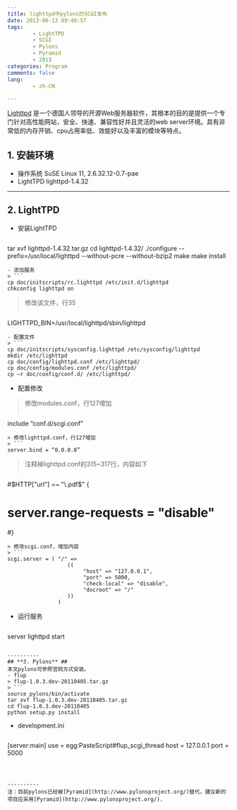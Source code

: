```yaml
---
title: lighttpd中pylons的SCGI发布
date: 2013-06-13 09:40:57
tags:
        - LightTPD
        - SCGI
        - Pylons
        - Pyramid
        - 2013
categories: Program
comments: false
lang:
        - zh-CN

---
```

[Lighttpd](https://www.lighttpd.net/) 是一个德国人领导的开源Web服务器软件，其根本的目的是提供一个专门针对高性能网站，安全、快速、兼容性好并且灵活的web server环境。具有非常低的内存开销、cpu占用率低、效能好以及丰富的模块等特点。

<!-- more -->

## **1. 安装环境** ##
- 操作系统
SuSE Linux 11, 2.6.32.12-0.7-pae
- LightTPD
lighttpd-1.4.32



----------
## **2. LightTPD** ##
- 安装LightTPD
> ```
tar xvf lighttpd-1.4.32.tar.gz
cd lighttpd-1.4.32/
./configure --prefix=/usr/local/lighttpd --without-pcre --without-bzip2
make
make install
```
- 添加服务
> ```
cp doc/initscripts/rc.lighttpd /etc/init.d/lighttpd
chkconfig lighttpd on
```
> 修改该文件，行35
> ```
LIGHTTPD_BIN=/usr/local/lighttpd/sbin/lighttpd
```
- 配置文件
> ```
cp doc/initscripts/sysconfig.lighttpd /etc/sysconfig/lighttpd
mkdir /etc/lighttpd
cp doc/config/lighttpd.conf /etc/lighttpd/
cp doc/config/modules.conf /etc/lighttpd/
cp –r doc/config/conf.d/ /etc/lighttpd/
```
- 配置修改
> 修改modules.conf，行127增加
> ```
include “conf.d/scgi.conf”
```
> 修改lighttpd.conf，行127增加
> ```
server.bind = “0.0.0.0”
```
> 注释掉lighttpd.conf的315~317行，内容如下
> ```
#$HTTP["url"] =~ "\.pdf$" {
#  server.range-requests = "disable"
#}
```
> 修改scgi.conf，增加内容
> ```
scgi.server = ( "/" =>
                   ((
                        "host" => "127.0.0.1",
                        "port" => 5000,
                        "check-local" => "disable",
                        "docroot" => "/"
                   ))
                )
```
- 运行服务
> ```
server lighttpd start
```

----------
## **3. Pylons** ##
本文pylons可参照官网方式安装。
- flup
> flup-1.0.3.dev-20110405.tar.gz
> ```
source pylons/bin/activate
tar xvf flup-1.0.3.dev-20110405.tar.gz
cd flup-1.0.3.dev-20110405
python setup.py install
```
- development.ini
> ```
[server:main]
        use = egg:PasteScript#flup_scgi_thread
        host = 127.0.0.1
        port = 5000
```



----------
注：目前pylons已经被[Pyramid](http://www.pylonsproject.org/)替代，建议新的项目应采用[Pyramid](http://www.pylonsproject.org/).